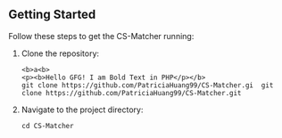 ## Getting Started

Follow these steps to get the CS-Matcher running:

1. Clone the repository:

   ```shell
   <b>a<b>
   <p><b>Hello GFG! I am Bold Text in PHP</p></b>
   git clone https://github.com/PatriciaHuang99/CS-Matcher.gi  git clone https://github.com/PatriciaHuang99/CS-Matcher.git

   ```

2. Navigate to the project directory:

   ```shell
   cd CS-Matcher

   ```
